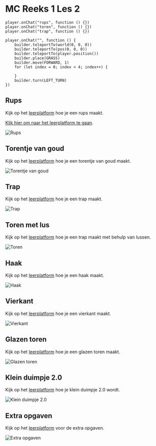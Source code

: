 # MC Reeks 1 Les 2

```template
player.onChat("rups", function () {})
player.onChat("toren", function () {})
player.onChat("trap", function () {})
```

```block
player.onChat("", function () {
    builder.teleportTo(world(0, 0, 0))
    builder.teleportTo(pos(0, 0, 0))
    builder.teleportTo(player.position())
    builder.place(GRASS)
    builder.move(FORWARD, 1)
    for (let index = 0; index < 4; index++) {

    }
    builder.turn(LEFT_TURN)
})
```

## Rups

Kijk op het [leerplatform](https://leerplatform.codefever.be/) hoe je een rups maakt.

[Klik hier om naar het leerplatform te gaan](https://leerplatform.codefever.be/).

![Rups](https://codefeverpublic.blob.core.windows.net/public-content/images/6d403f7a4b08ce078280874615075739ba056bf896fe900dfc5e858efbbb9bf1.png)

## Torentje van goud

Kijk op het [leerplatform](https://leerplatform.codefever.be/) hoe je een torentje van goud maakt.

![Torentje van goud](https://codefeverpublic.blob.core.windows.net/public-content/images/5e5342e535df76c288005ae0b0da79a57b7a3c7c076b56413110e10ea1f4650f.png)

## Trap

Kijk op het [leerplatform](https://leerplatform.codefever.be/) hoe je een trap maakt.

![Trap](https://codefeverpublic.blob.core.windows.net/public-content/images/88aa629f8d9778b632cec4cd53b7b5f6b8c5b22a87a9a8182824c05c53e50f72.png)

## Toren met lus

Kijk op het [leerplatform](https://leerplatform.codefever.be/) hoe je een trap maakt met behulp van lussen.

![Toren](https://codefeverpublic.blob.core.windows.net/public-content/images/0db2bf14c73e3eb8e69d96f03a554c3c340be45fb45d92ccaa16274283a4dbf8.png)

## Haak

Kijk op het [leerplatform](https://leerplatform.codefever.be/) hoe je een haak maakt.

![Haak](https://codefeverpublic.blob.core.windows.net/public-content/images/90e3a8a9754db98f546bea695b098b3721463ada131c13e5e2df9fbbacb6ff95.png)

## Vierkant

Kijk op het [leerplatform](https://leerplatform.codefever.be/) hoe je een vierkant maakt.

![Vierkant](https://codefeverpublic.blob.core.windows.net/public-content/images/19fa92227f6914d9a68a655415666f8756f49c02e772d4c136448a57380eff12.png)

## Glazen toren

Kijk op het [leerplatform](https://leerplatform.codefever.be/) hoe je een glazen toren maakt.

![Glazen toren](https://codefeverpublic.blob.core.windows.net/public-content/images/88c902207511d429dad83cc61929b311a4cb00be3fed7ef9cea9414e773109e6.png)

## Klein duimpje 2.0

Kijk op het [leerplatform](https://leerplatform.codefever.be/) hoe je klein duimpje 2.0 wordt.

![Klein duimpje 2.0](https://codefeverpublic.blob.core.windows.net/public-content/images/30f2d8a617a79288cb66e02a0b1d4b7065dccddc2ccb2f30b95bbffabc26f1b1.png)

## Extra opgaven

Kijk op het [leerplatform](https://leerplatform.codefever.be/) voor de extra opgaven.

![Extra opgaven](https://codefeverpublic.blob.core.windows.net/public-content/images/4d34ad7b95637fb1a65332c1d1f2227acce77f1a3b2a1fc5c570984f6ade763a.png)
